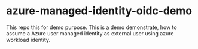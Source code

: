 # azure-managed-identity-oidc-demo
This repo this for demo purpose. This is a demo demonstrate, how to assume a Azure user managed identity as external user using azure workload identity.
